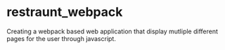 # restraunt_webpack
Creating a webpack based web application that display mutliple different pages for the user through javascript.
